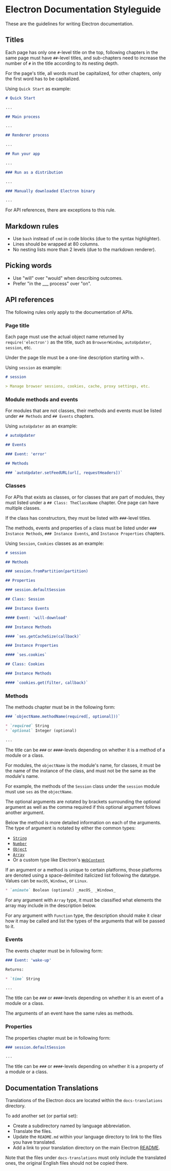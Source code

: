 # Electron Documentation Styleguide

These are the guidelines for writing Electron documentation.

## Titles

Each page has only one `#`-level title on the top, following chapters in the
same page must have `##`-level titles, and sub-chapters need to increase the
number of `#` in the title according to its nesting depth.

For the page's title, all words must be capitalized, for other chapters, only
the first word has to be capitalized.

Using `Quick Start` as example:

```markdown
# Quick Start

...

## Main process

...

## Renderer process

...

## Run your app

...

### Run as a distribution

...

### Manually downloaded Electron binary

...
```

For API references, there are exceptions to this rule.

## Markdown rules

* Use `bash` instead of `cmd` in code blocks (due to the syntax highlighter).
* Lines should be wrapped at 80 columns.
* No nesting lists more than 2 levels (due to the markdown renderer).

## Picking words

* Use "will" over "would" when describing outcomes.
* Prefer "in the ___ process" over "on".

## API references

The following rules only apply to the documentation of APIs.

### Page title

Each page must use the actual object name returned by `require('electron')`
as the title, such as `BrowserWindow`, `autoUpdater`, `session`, etc.

Under the page tile must be a one-line description starting with `>`.

Using `session` as example:

```markdown
# session

> Manage browser sessions, cookies, cache, proxy settings, etc.

```

### Module methods and events

For modules that are not classes, their methods and events must be listed under
`## Methods` and `## Events` chapters.

Using `autoUpdater` as an example:

```markdown
# autoUpdater

## Events

### Event: 'error'

## Methods

### `autoUpdater.setFeedURL(url[, requestHeaders])`
```

### Classes

For APIs that exists as classes, or for classes that are part of modules, they
must listed under a `## Class: TheClassName` chapter. One page can have multiple
classes.

If the class has constructors, they must be listed with `###`-level titles.

The methods, events and properties of a class must be listed under
`### Instance Methods`, `### Instance Events`, and `Instance Properties`
chapters.

Using `Session`, `Cookies` classes as an example:

```markdown
# session

## Methods

### session.fromPartition(partition)

## Properties

### session.defaultSession

## Class: Session

### Instance Events

#### Event: 'will-download'

### Instance Methods

#### `ses.getCacheSize(callback)`

### Instance Properties

#### `ses.cookies`

## Class: Cookies

### Instance Methods

#### `cookies.get(filter, callback)`
```

### Methods

The methods chapter must be in the following form:

```markdown
### `objectName.methodName(required[, optional]))`

* `required` String
* `optional` Integer (optional)

...

```

The title can be `###` or `####`-levels depending on whether it is a method of
a module or a class.

For modules, the `objectName` is the module's name, for classes, it must be the
name of the instance of the class, and must not be the same as the module's
name.

For example, the methods of the `Session` class under the `session` module must
use `ses` as the `objectName`.

The optional arguments are notated by brackets surrounding the optional argument
as well as the comma required if this optional argument follows another
argument.

Below the method is more detailed information on each of the arguments. The type
of argument is notated by either the common types:

- [`String`](https://developer.mozilla.org/en-US/docs/Web/JavaScript/Reference/Global_Objects/String)
- [`Number`](https://developer.mozilla.org/en-US/docs/Web/JavaScript/Reference/Global_Objects/Number)
- [`Object`](https://developer.mozilla.org/en-US/docs/Web/JavaScript/Reference/Global_Objects/Object)
- [`Array`](https://developer.mozilla.org/en-US/docs/Web/JavaScript/Reference/Global_Objects/Array)
- Or a custom type like Electron's [`WebContent`](api/web-content.md)

If an argument or a method is unique to certain platforms, those platforms are
denoted using a space-delimited italicized list following the datatype. Values
can be `macOS`, `Windows`, or `Linux`.

```markdown
* `animate` Boolean (optional) _macOS_ _Windows_
```

For any argument with `Array` type, it must be classified what elements the
array may include in the description below.

For any argument with `Function` type, the description should make it clear how
it may be called and list the types of the arguments that will be passed to it.

### Events

The events chapter must be in following form:

```markdown
### Event: 'wake-up'

Returns:

* `time` String

...

```

The title can be `###` or `####`-levels depending on whether it is an event of
a module or a class.

The arguments of an event have the same rules as methods.

### Properties

The properties chapter must be in following form:

```markdown
### session.defaultSession

...

```

The title can be `###` or `####`-levels depending on whether it is a property of
a module or a class.

## Documentation Translations

Translations of the Electron docs are located within the `docs-translations`
directory.

To add another set (or partial set):

* Create a subdirectory named by language abbreviation.
* Translate the files.
* Update the `README.md` within your language directory to link to the files
  you have translated.
* Add a link to your translation directory on the main Electron
  [README](https://github.com/electron/electron#documentation-translations).

Note that the files under `docs-translations` must only include the translated
ones, the original English files should not be copied there.
